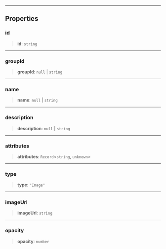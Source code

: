 ***

## Properties

### id

> **id**: `string`

***

### groupId

> **groupId**: `null` | `string`

***

### name

> **name**: `null` | `string`

***

### description

> **description**: `null` | `string`

***

### attributes

> **attributes**: `Record`\<`string`, `unknown`>

***

### type

> **type**: `"Image"`

***

### imageUrl

> **imageUrl**: `string`

***

### opacity

> **opacity**: `number`
